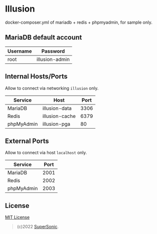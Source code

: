 # Illusion

docker-composer.yml of mariadb + redis + phpmyadmin, for sample only.

## MariaDB default account

| Username | Password       |
| -------- | -------------- |
| root     | illusion-admin |

## Internal Hosts/Ports

Allow to connect via networking `illusion` only.

| Service    | Host           | Port |
| ---------- | -------------- | ---- |
| MariaDB    | illusion-data  | 3306 |
| Redis      | illusion-cache | 6379 |
| phpMyAdmin | illusion-pga   | 80   |

## External Ports

Allow to connect via host `localhost` only.

| Service    | Port |
| ---------- | ---- |
| MariaDB    | 2001 |
| Redis      | 2002 |
| phpMyAdmin | 2003 |

## License

[MIT License](LICENSE)

> (c)2022 [SuperSonic](https://shiranui.xyz).
